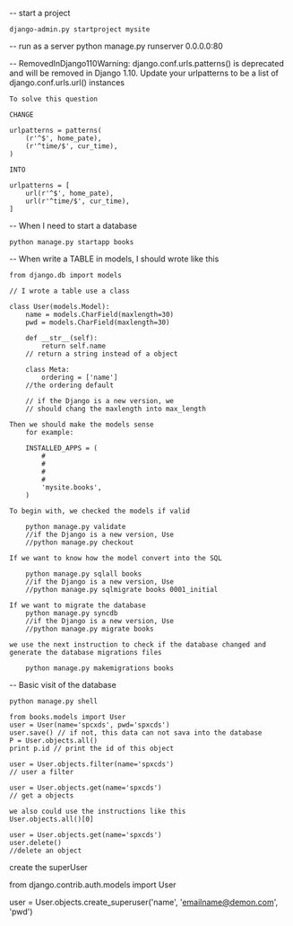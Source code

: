 -- start a project

    django-admin.py startproject mysite

-- run as a server
    python manage.py runserver 0.0.0.0:80
    
--  RemovedInDjango110Warning: django.conf.urls.patterns() is deprecated and will be removed in Django 1.10. Update your urlpatterns to be a list of django.conf.urls.url() instances
    
    To solve this question

    CHANGE

    urlpatterns = patterns(
        (r'^$', home_pate),
        (r'^time/$', cur_time),
    )

    INTO

    urlpatterns = [
        url(r'^$', home_pate),
        url(r'^time/$', cur_time),
    ]

-- When I need to start a database
    
    python manage.py startapp books


-- When write a TABLE in models, I should wrote like this
    
    from django.db import models

    // I wrote a table use a class

    class User(models.Model):
        name = models.CharField(maxlength=30)
        pwd = models.CharField(maxlength=30)

        def __str__(self):
            return self.name
        // return a string instead of a object

        class Meta:
            ordering = ['name']
        //the ordering default

        // if the Django is a new version, we 
        // should chang the maxlength into max_length

    Then we should make the models sense
        for example:

        INSTALLED_APPS = (
            #
            #
            #
            #
            'mysite.books',
        )
    
    To begin with, we checked the models if valid

        python manage.py validate
        //if the Django is a new version, Use
        //python manage.py checkout

    If we want to know how the model convert into the SQL

        python manage.py sqlall books
        //if the Django is a new version, Use
        //python manage.py sqlmigrate books 0001_initial

    If we want to migrate the database
        python manage.py syncdb
        //if the Django is a new version, Use
        //python manage.py migrate books

    we use the next instruction to check if the database changed and
    generate the database migrations files

        python manage.py makemigrations books

-- Basic visit of the database

    python manage.py shell
    
    from books.models import User
    user = User(name='spcxds', pwd='spxcds')
    user.save() // if not, this data can not sava into the database
    P = User.objects.all()
    print p.id // print the id of this object

    user = User.objects.filter(name='spxcds')
    // user a filter

    user = User.objects.get(name='spxcds')
    // get a objects

    we also could use the instructions like this
    User.objects.all()[0]

    user = User.objects.get(name='spxcds')
    user.delete() 
    //delete an object



create the superUser

from django.contrib.auth.models import User

user = User.objects.create_superuser('name', 'emailname@demon.com', 'pwd')
